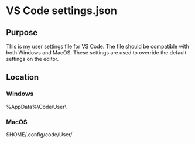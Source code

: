 # VS Code settings.json

## Purpose
This is my user settings file for VS Code.
The file should be compatible with both Windows and MacOS.
These settings are used to override the default settings on the editor.


## Location
### Windows
%AppData%\Code\User\

### MacOS
$HOME/.config/code/User/
